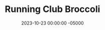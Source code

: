 ---
layout: post
title:  "Running Club Broccoli"
date:   2023-10-23 00:00:00 -05000
categories: 
- Recipes
- Meatless
permalink: /recipes/running-club-broccoli
image: /assets/Food/Meatless/RRC/rrc-logo.jpg
ing: rrc-ing
facts: rrc-facts
Prep: 15
Rest: 
Cook: 25
Source1: 
Source2: 
whisk: https://s.samsungfood.com/6YSHW
tags: 
- rensselaer running club
- running club
- pasta party
- roasted broccoli
- salsa
- hot sauce
- chili powder
- veggie
- vegetable
Description: My famous broccoli gets its name from my college's running club pasta parties, which we hosted the night before our races. I would make this every time, and it was always a massive hit and gone in an instant. If you're not really a fan of broccoli, I'd really recommend giving this a try. It really masks the gross flavors of broccoli with a properly seasoned dish. I always paired this with my <a href="penne-casserole">Penne and Meat Casserole Bake</a>
Instructions: 
- Preheat oven to 425F and spray a 9x13 pan with oil<br><br>

- Add all ingredients to the pan and mix<br><br>

- Bake for 35 minutes, rotating halfway.<br><br>
- <center><img src="/assets/Food/Meatless/RRC/rrc-3.jpg" alt="" class="instruction-image"></center>
---